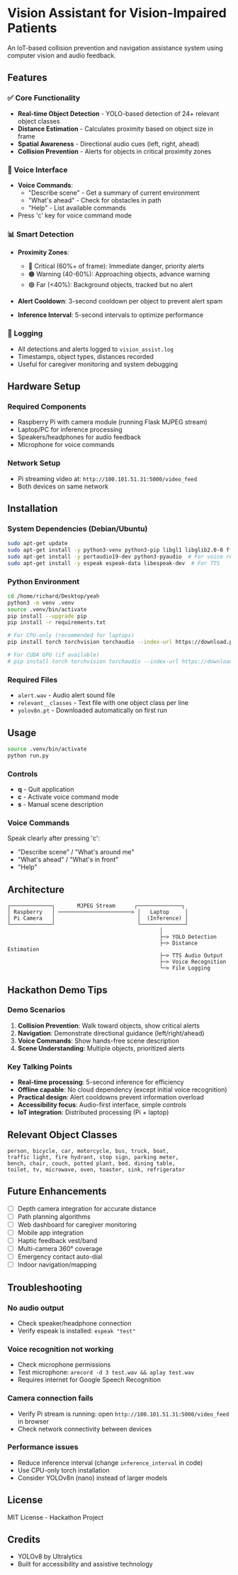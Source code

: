 # Vision Assistant for Vision-Impaired Patients

An IoT-based collision prevention and navigation assistance system using computer vision and audio feedback.

## Features

### ✅ Core Functionality
- **Real-time Object Detection** - YOLO-based detection of 24+ relevant object classes
- **Distance Estimation** - Calculates proximity based on object size in frame
- **Spatial Awareness** - Directional audio cues (left, right, ahead)
- **Collision Prevention** - Alerts for objects in critical proximity zones

### 🎤 Voice Interface
- **Voice Commands**:
  - "Describe scene" - Get a summary of current environment
  - "What's ahead" - Check for obstacles in path
  - "Help" - List available commands
- Press 'c' key for voice command mode

### 📊 Smart Detection
- **Proximity Zones**:
  - 🔴 Critical (60%+ of frame): Immediate danger, priority alerts
  - 🟠 Warning (40-60%): Approaching objects, advance warning
  - 🟢 Far (<40%): Background objects, tracked but no alert

- **Alert Cooldown**: 3-second cooldown per object to prevent alert spam
- **Inference Interval**: 5-second intervals to optimize performance

### 📝 Logging
- All detections and alerts logged to `vision_assist.log`
- Timestamps, object types, distances recorded
- Useful for caregiver monitoring and system debugging

## Hardware Setup

### Required Components
- Raspberry Pi with camera module (running Flask MJPEG stream)
- Laptop/PC for inference processing
- Speakers/headphones for audio feedback
- Microphone for voice commands

### Network Setup
- Pi streaming video at: `http://100.101.51.31:5000/video_feed`
- Both devices on same network

## Installation

### System Dependencies (Debian/Ubuntu)
```bash
sudo apt-get update
sudo apt-get install -y python3-venv python3-pip libgl1 libglib2.0-0 ffmpeg
sudo apt-get install -y portaudio19-dev python3-pyaudio  # For voice recognition
sudo apt-get install -y espeak espeak-data libespeak-dev  # For TTS
```

### Python Environment
```bash
cd /home/richard/Desktop/yeah
python3 -m venv .venv
source .venv/bin/activate
pip install --upgrade pip
pip install -r requirements.txt

# For CPU-only (recommended for laptops)
pip install torch torchvision torchaudio --index-url https://download.pytorch.org/whl/cpu

# For CUDA GPU (if available)
# pip install torch torchvision torchaudio --index-url https://download.pytorch.org/whl/cu121
```

### Required Files
- `alert.wav` - Audio alert sound file
- `relevant__classes` - Text file with one object class per line
- `yolov8n.pt` - Downloaded automatically on first run

## Usage

```bash
source .venv/bin/activate
python run.py
```

### Controls
- **q** - Quit application
- **c** - Activate voice command mode
- **s** - Manual scene description

### Voice Commands
Speak clearly after pressing 'c':
- "Describe scene" / "What's around me"
- "What's ahead" / "What's in front"
- "Help"

## Architecture

```
┌─────────────┐       MJPEG Stream      ┌──────────────┐
│ Raspberry   │ ───────────────────────> │   Laptop     │
│ Pi Camera   │                          │  (Inference) │
└─────────────┘                          └──────────────┘
                                                │
                                                ├─> YOLO Detection
                                                ├─> Distance Estimation
                                                ├─> TTS Audio Output
                                                ├─> Voice Recognition
                                                └─> File Logging
```

## Hackathon Demo Tips

### Demo Scenarios
1. **Collision Prevention**: Walk toward objects, show critical alerts
2. **Navigation**: Demonstrate directional guidance (left/right/ahead)
3. **Voice Commands**: Show hands-free scene description
4. **Scene Understanding**: Multiple objects, prioritized alerts

### Key Talking Points
- **Real-time processing**: 5-second inference for efficiency
- **Offline capable**: No cloud dependency (except initial voice recognition)
- **Practical design**: Alert cooldowns prevent information overload
- **Accessibility focus**: Audio-first interface, simple controls
- **IoT integration**: Distributed processing (Pi + laptop)

## Relevant Object Classes
```
person, bicycle, car, motorcycle, bus, truck, boat,
traffic light, fire hydrant, stop sign, parking meter,
bench, chair, couch, potted plant, bed, dining table,
toilet, tv, microwave, oven, toaster, sink, refrigerator
```

## Future Enhancements
- [ ] Depth camera integration for accurate distance
- [ ] Path planning algorithms
- [ ] Web dashboard for caregiver monitoring
- [ ] Mobile app integration
- [ ] Haptic feedback vest/band
- [ ] Multi-camera 360° coverage
- [ ] Emergency contact auto-dial
- [ ] Indoor navigation/mapping

## Troubleshooting

### No audio output
- Check speaker/headphone connection
- Verify espeak is installed: `espeak "test"`

### Voice recognition not working
- Check microphone permissions
- Test microphone: `arecord -d 3 test.wav && aplay test.wav`
- Requires internet for Google Speech Recognition

### Camera connection fails
- Verify Pi stream is running: open `http://100.101.51.31:5000/video_feed` in browser
- Check network connectivity between devices

### Performance issues
- Reduce inference interval (change `inference_interval` in code)
- Use CPU-only torch installation
- Consider YOLOv8n (nano) instead of larger models

## License
MIT License - Hackathon Project

## Credits
- YOLOv8 by Ultralytics
- Built for accessibility and assistive technology

